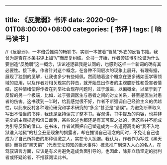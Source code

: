 
---
title: 《反脆弱》书评
date: 2020-09-01T08:00:00+08:00
categories: [ 书评 ]
tags: [ 响马读书 ]
---

 //《反脆弱》，一本倍受推崇的畅销书，实则一本披着“智慧”外衣的反智书籍。我曾为是否在本条书评上加“//”而反复纠结。全书一开始，作者旁征博引论证为什么要创造“反脆弱”这一概念，该论述逻辑我是认同的，也感到这样一个新词的确有其必要性。接下来，作者针对这个概念，在各种不同层次的现象上展开，有理有据，展现了独到的见解，让我也多少有些倾佩。然而随着这个概念在更多诸如医学等领域的应用，以及作者对相关现实的抨击，就开始显出作者的主观臆断性和受害者情结，这种情绪使得作者在列举社会现存问题时，过于激进，以偏概全，以至于到了反智的另一个极端，比如，过于强调医生与患者之间的对立关系，甚至是医生对患者的伤害。这书读到一半时，给我感觉很不好，作者不断强调自己经验主义的优越性，以此来反衬各种理论研究和学术研究的“多余”甚至是“错误”。为避免断章取义写出不恰当的书评，我还是坚持读完了整本书。客观讲，书中提及的内容，也并非完全的主观捏造和信口雌黄，某些论述也都还是有其可取之处的，但这些并不能成为引导反智的借口。在书末，作者试图把自己塑造成为一名道德高尚的“我不入地狱谁入地狱”的社会丑恶现象的揭露者，却在推销自己理念的同时，不免让自己也成为了自己所抨击的那种偏激之人，实在令人扼腕。我认为，作者作为写过《黑天鹅》而将该“黑天鹅”（代表无法预知的重大事件）概念推广到深入人心的名人，在驾驭语言方面，应该是有义务避免造成负面引导的，也因此，除非立场坚定的批判者或怀疑论者，不推荐阅读此书。

